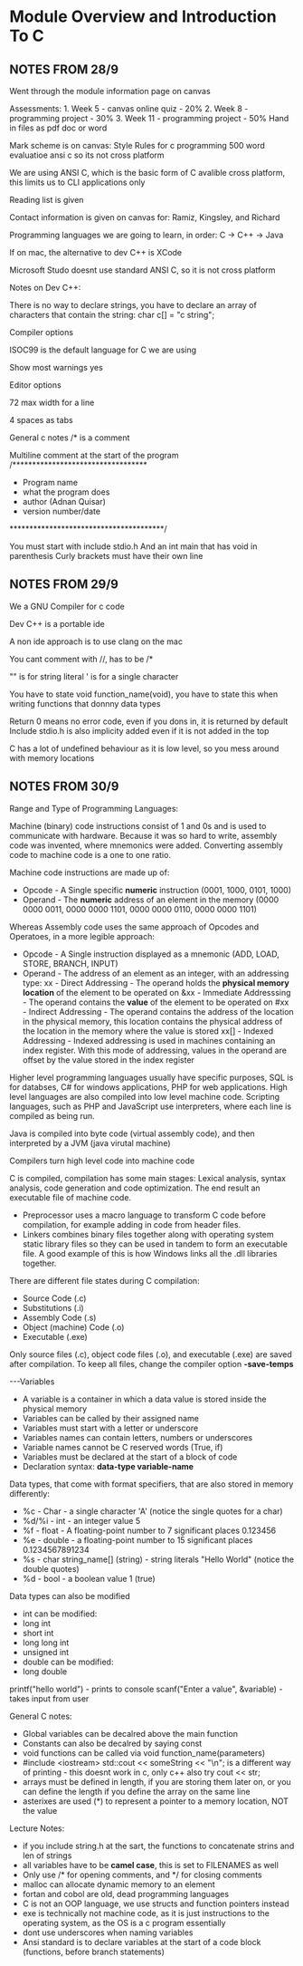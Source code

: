 # Module Overview and Introduction To C

## NOTES FROM 28/9

 Went through the module information page on canvas

Assessments: 1. Week 5 - canvas online quiz - 20% 2. Week 8 - programming project - 30% 3. Week 11 - programming project - 50% Hand in files as pdf doc or word

Mark scheme is on canvas: Style Rules for c programming 500 word evaluatioe ansi c so its not cross platform

 We are using ANSI C, which is the basic form of C avalible cross platform, this limits us to CLI applications only

 Reading list is given

 Contact information is given on canvas for: Ramiz, Kingsley, and Richard

 Programming languages we are going to learn, in order: C -&gt; C++ -&gt; Java

 If on mac, the alternative to dev C++ is XCode

 Microsoft Studo doesnt use standard ANSI C, so it is not cross platform

 Notes on Dev C++:

 There is no way to declare strings, you have to declare an array of characters that contain the string: char c\[\] = "c string";

 Compiler options

 ISOC99 is the default language for C we are using

 Show most warnings yes

 Editor options

 72 max width for a line

 4 spaces as tabs

 General c notes /\* is a comment

 Multiline comment at the start of the program /\*\*\*\*\*\*\*\*\*\*\*\*\*\*\*\*\*\*\*\*\*\*\*\*\*\*\*\*\*\*\*\*\*\*

*  Program name
*  what the program does
*  author \(Adnan Quisar\)
*  version number/date

 \*\*\*\*\*\*\*\*\*\*\*\*\*\*\*\*\*\*\*\*\*\*\*\*\*\*\*\*\*\*\*\*\*\*\*\*\*\*\*/

 You must start with include stdio.h And an int main that has void in parenthesis Curly brackets must have their own line





## NOTES FROM 29/9

 We a GNU Compiler for c code

 Dev C++ is a portable ide

 A non ide approach is to use clang on the mac

 You cant comment with //, has to be /\*

 "" is for string literal ' is for a single character

 You have to state void function\_name\(void\), you have to state this when writing functions that donnny data types

 Return 0 means no error code, even if you dons in, it is returned by default Include stdio.h is also implicity added even if it is not added in the top

 C has a lot of undefined behaviour as it is low level, so you mess around with memory locations



## NOTES FROM 30/9

 Range and Type of Programming Languages:

 Machine \(binary\) code instructions consist of 1 and 0s and is used to communicate with hardware. Because it was so hard to write, assembly code was invented, where mnemonics were added. Converting assembly code to machine code is a one to one ratio.

 Machine code instructions are made up of:

*  Opcode - A Single specific **numeric** instruction \(0001, 1000, 0101, 1000\)
*  Operand - The **numeric** address of an element in the memory \(0000 0000 0011, 0000 0000 1101, 0000 0000 0110, 0000 0000 1101\)

 Whereas Assembly code uses the same approach of Opcodes and Operatoes, in a more legible approach:

*  Opcode - A Single instruction displayed as a mnemonic \(ADD, LOAD, STORE, BRANCH, INPUT\)
*  Operand - The address of an element as an integer, with an addressing type: xx - Direct Addressing - The operand holds the **physical memory location** of the element to be operated on &xx - Immediate Addresssing - The operand contains the **value** of the element to be operated on \#xx - Indirect Addressing - The operand contains the address of the location in the physical memory, this location contains the physical address of the location in the memory where the value is stored xx\[\] - Indexed Addressing - Indexed addressing is used in machines containing an index register. With this mode of addressing, values in the operand are offset by the value stored in the index register

 Higher level programming languages usually have specific purposes, SQL is for databses, C\# for windows applications, PHP for web applications. High level languages are also compiled into low level machine code. Scripting languages, such as PHP and JavaScript use interpreters, where each line is compiled as being run.

 Java is compiled into byte code \(virtual assembly code\), and then interpreted by a JVM \(java virutal machine\)

 Compilers turn high level code into machine code

 C is compiled, compilation has some main stages: Lexical analysis, syntax analysis, code generation and code optimization. The end result an executable file of machine code.

*  Preprocessor uses a macro language to transform C code before compilation, for example adding in code from header files.
*  Linkers combines binary files together along with operating system static library files so they can be used in tandem to form an executable file. A good example of this is how Windows links all the .dll libraries together.

 There are different file states during C compilation:

*  Source Code \(.c\)
*  Substitutions \(.i\)
*  Assembly Code \(.s\)
*  Object \(machine\) Code \(.o\)
*  Executable \(.exe\)

 Only source files \(.c\), object code files \(.o\), and executable \(.exe\) are saved after compilation. To keep all files, change the compiler option **-save-temps**

 ---Variables

*  A variable is a container in which a data value is stored inside the physical memory
*  Variables can be called by their assigned name
*  Variables must start with a letter or underscore
*  Variables names can contain letters, numbers or underscores
*  Variable names cannot be C reserved words \(True, if\)
*  Variables must be declared at the start of a block of code
*  Declaration syntax: **data-type variable-name**

 Data types, that come with format specifiers, that are also stored in memory differently:

*  %c - Char - a single character 'A' \(notice the single quotes for a char\)
*  %d/%i - int - an integer value 5
*  %f - float - A floating-point number to 7 significant places 0.123456
*  %e - double - a floating-point number to 15 significant places 0.1234567891234
*  %s - char string\_name\[\] \(string\) - string literals "Hello World" \(notice the double quotes\)
*  %d - bool - a boolean value 1 \(true\)

 Data types can also be modified

*  int can be modified:
  *  long int
  *  short int
  *  long long int
  *  unsigned int
*  double can be modified:
  *  long double

 printf\("hello world"\) - prints to console scanf\("Enter a value", &variable\) - takes input from user

 General C notes:

*  Global variables can be decalred above the main function
*  Constants can also be decalred by saying const
*  void functions can be called via void function\_name\(parameters\)
*  \#include &lt;iostream&gt; std::cout &lt;&lt; someString &lt;&lt; "\n"; is a different way of printing - this doesnt work in c, only c++ also try cout &lt;&lt; str;
*  arrays must be defined in length, if you are storing them later on, or you can define the length if you define the array on the same line
*  asterixes are used \(\*\) to represent a pointer to a memory location, NOT the value

 Lecture Notes:

*  if you include string.h at the sart, the functions to concatenate strins and len of strings
*  all variables have to be **camel case**, this is set to FILENAMES as well
*  Only use /\* for opening comments, and \*/ for closing comments
*  malloc can allocate dynamic memory to an element
*  fortan and cobol are old, dead programming languages
*  C is not an OOP language, we use structs and function pointers instead
*  exe is technically not machine code, as it is just instructions to the operating system, as the OS is a c program essentially
*  dont use underscores when naming variables
*  Ansi standard is to declare variables at the start of a code block \(functions, before branch statements\)

